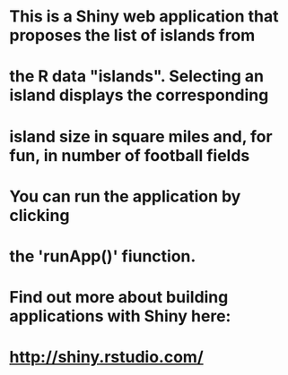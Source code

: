 #
# This is a Shiny web application that proposes the list of islands from
# the R data "islands". Selecting an island displays the corresponding
# island size in square miles and, for fun, in number of football fields
# 
# You can run the application by clicking
# the 'runApp()' fiunction.
#
# Find out more about building applications with Shiny here:
#
#    http://shiny.rstudio.com/
#
